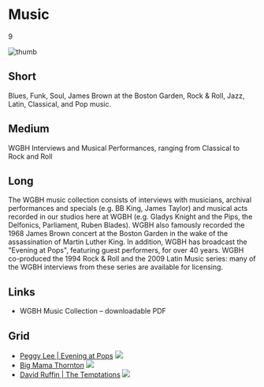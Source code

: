 # Music

9

![thumb](https://s3.amazonaws.com/wgbhstocksales.org/content/collections/music/RockandRoll_01_348x196.png)


## Short

Blues, Funk, Soul, James Brown at the Boston Garden, Rock & Roll,
Jazz, Latin, Classical,  and Pop music.

## Medium

WGBH Interviews and Musical Performances, ranging from Classical to Rock and Roll 

## Long

The WGBH music collection consists of interviews with musicians, archival 
performances and specials (e.g. BB King, James Taylor) and musical acts recorded 
in our studios here at WGBH (e.g. Gladys Knight and the Pips, the Delfonics, 
Parliament, Ruben Blades). WGBH also famously recorded the 1968 James Brown 
concert at the Boston Garden in the wake of the assassination of Martin Luther 
King.  In addition, WGBH has broadcast the "Evening at Pops", featuring guest performers,
for over 40 years.  WGBH co-produced the 1994 Rock & Roll and the 
2009 Latin Music series: many of the WGBH interviews from these series are available 
for licensing. 

## Links

- WGBH Music Collection – downloadable PDF

## Grid

- [Peggy Lee | Evening at Pops](http://openvault.wgbh.org/catalog/openvault:19405) ![](https://s3.amazonaws.com/wgbhstocksales.org/content/collections/music/EAP_PeggyLee1_348x196.png)
- [Big Mama Thornton](http://openvault.wgbh.org/catalog/openvault:8190) ![](https://s3.amazonaws.com/wgbhstocksales.org/content/collections/music/BigMama2_348x196.png)
- [David Ruffin | The Temptations](http://openvault.wgbh.org/catalog/openvault:13825) ![](https://s3.amazonaws.com/wgbhstocksales.org/content/collections/music/SpringSpecial_Ruffin_348x196.png)
